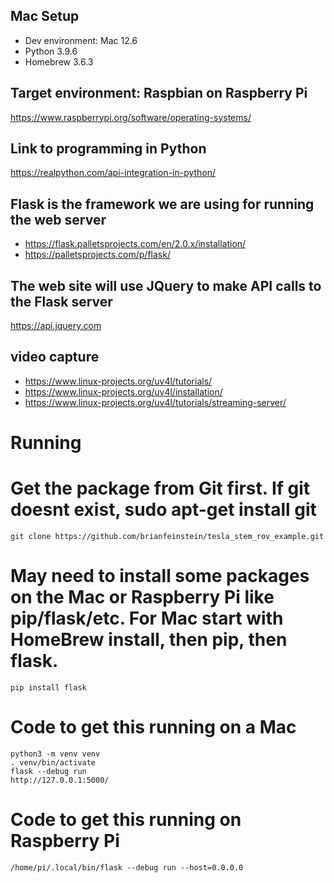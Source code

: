 ## Mac Setup
* Dev environment: Mac 12.6
* Python 3.9.6
* Homebrew 3.6.3

## Target environment: Raspbian on Raspberry Pi
https://www.raspberrypi.org/software/operating-systems/

## Link to programming in Python
https://realpython.com/api-integration-in-python/

## Flask is the framework we are using for running the web server
* https://flask.palletsprojects.com/en/2.0.x/installation/
* https://palletsprojects.com/p/flask/

## The web site will use JQuery to make API calls to the Flask server
https://api.jquery.com

## video capture
* https://www.linux-projects.org/uv4l/tutorials/
* https://www.linux-projects.org/uv4l/installation/
* https://www.linux-projects.org/uv4l/tutorials/streaming-server/

# Running

# Get the package from Git first. If git doesnt exist, sudo apt-get install git
```
git clone https://github.com/brianfeinstein/tesla_stem_rov_example.git
```

# May need to install some packages on the Mac or Raspberry Pi like pip/flask/etc. For Mac start with HomeBrew install, then pip, then flask.
```
pip install flask
```

# Code to get this running on a Mac
```
python3 -m venv venv 
. venv/bin/activate
flask --debug run
http://127.0.0.1:5000/
```

# Code to get this running on Raspberry Pi
```
/home/pi/.local/bin/flask --debug run --host=0.0.0.0
```




